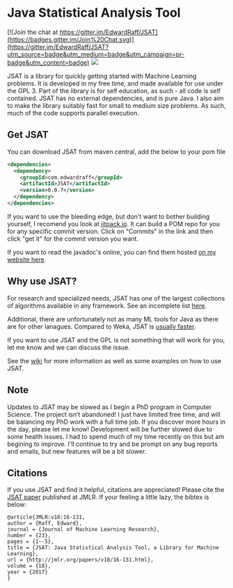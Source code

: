 # Java Statistical Analysis Tool

[![Join the chat at https://gitter.im/EdwardRaff/JSAT](https://badges.gitter.im/Join%20Chat.svg)](https://gitter.im/EdwardRaff/JSAT?utm_source=badge&utm_medium=badge&utm_campaign=pr-badge&utm_content=badge) <a href='https://travis-ci.org/EdwardRaff/JSAT/builds'><img src='https://travis-ci.org/EdwardRaff/JSAT.svg?branch=master'></a>


JSAT is a library for quickly getting started with Machine Learning problems. It is developed in my free time, and made available for use under the GPL 3. Part of the library is for self education, as such - all code is self contained. JSAT has no external dependencies, and is pure Java. I also aim to make the library suitably fast for small to medium size problems. As such, much of the code supports parallel execution.

## Get JSAT

You can download JSAT from maven central, add the below to your pom file

```xml
<dependencies>
  <dependency>
    <groupId>com.edwardraff</groupId>
    <artifactId>JSAT</artifactId>
    <version>0.0.7</version>
  </dependency>
</dependencies>
```

If you want to use the bleeding edge, but don't want to bother building yourself, I recomend you look at [jitpack.io](https://jitpack.io/#EdwardRaff/JSAT). It can build a POM repo for you for any specific commit version. Click on "Commits" in the link and then click "get it" for the commit version you want. 

If you want to read the javadoc's online, you can find them hosted [on my website here](http://www.edwardraff.com/jsat_docs/JSAT-0.0.7-javadoc/). 

## Why use JSAT? 

For research and specialized needs, JSAT has one of the largest collections of algorithms available in any framework. See an incomplete list [here](https://github.com/EdwardRaff/JSAT/wiki/Algorithms). 

Additional, there are unfortunately not as many ML tools for Java as there are for other lanagues. Compared to Weka, JSAT is [usually faster](http://jsatml.blogspot.com/2015/03/jsat-vs-weka-on-mnist.html). 

If you want to use JSAT and the GPL is not something that will work for you, let me know and we can discuss the issue.

See the [wiki](https://github.com/EdwardRaff/JSAT/wiki) for more information as well as some examples on how to use JSAT. 

## Note

Updates to JSAT may be slowed as I begin a PhD program in Computer Science. The project isn’t abandoned! I just have limited free time, and will be balancing my PhD work with a full time job. If you discover more hours in the day, please let me know! Development will be further slowed due to some health issues. I had to spend much of my time recently on this but am begining to improve. I'll continue to try and be prompt on any bug reports and emails, but new features will be a bit slower. 

## Citations

If you use JSAT and find it helpful, citations are appreciated! Please cite the [JSAT paper](http://www.jmlr.org/papers/v18/16-131.html) published at JMLR. If your feeling a little lazy, the bibtex is below:

```
@article{JMLR:v18:16-131,
author = {Raff, Edward},
journal = {Journal of Machine Learning Research},
number = {23},
pages = {1--5},
title = {JSAT: Java Statistical Analysis Tool, a Library for Machine Learning},
url = {http://jmlr.org/papers/v18/16-131.html},
volume = {18},
year = {2017}
}
```

